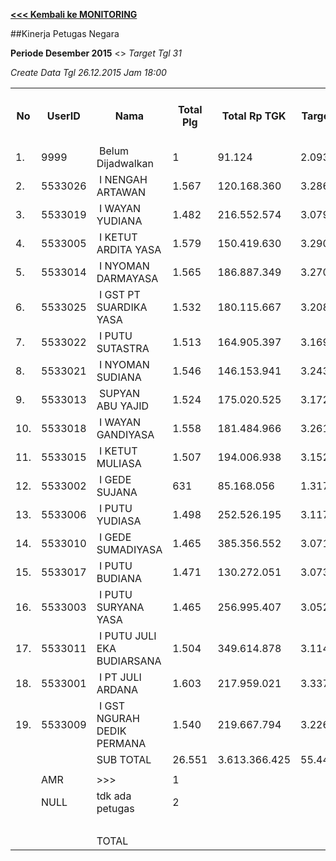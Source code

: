 **[<<< Kembali ke MONITORING](https://github.com/suriawan/Area-Bali-Utara/blob/master/TUSBUNG.md)**

##Kinerja Petugas Negara

**Periode Desember 2015** <> _Target Tgl 31_


_Create Data Tgl 26.12.2015 Jam 18:00_

<table><tbody><tr><th>No</th><th>UserID</th><th>Nama</th><th>Total Plg</th><th>Total Rp TGK</th><th>Target TGK</th><th>Realisasi Saldo TGK (Blm Lunas)</th><th>% Pencapaian Thd Target TGK</th><th>BOBOT SLA</th><th>PK 1 Bln - Blm Lunas</th><th>PK 2 Bln - Blm Lunas</th><th>PK 3 Bln - Blm Lunas</th><th>PK 4 Bln - Blm Lunas</th></tr><tr><td>1.</td><td>9999</td><td>&nbsp;Belum Dijadwalkan</td><td>1</td><td>91.124</td><td>2.093</td><td>0</td><td>200%</td><td>13,50%</td><td>0</td><td>0</td><td>0</td><td>0</td></tr><tr><td>2.</td><td>5533026</td><td>&nbsp;I NENGAH ARTAWAN</td><td>1.567</td><td>120.168.360</td><td>3.286.134</td><td>2.968.241</td><td>110%</td><td>13,50%</td><td>32</td><td>0</td><td>0</td><td>0</td></tr><tr><td>3.</td><td>5533019</td><td>&nbsp;I WAYAN YUDIANA</td><td>1.482</td><td>216.552.574</td><td>3.079.369</td><td>8.112.087</td><td>-63%</td><td>0,00%</td><td>52</td><td>0</td><td>0</td><td>0</td></tr><tr><td>4.</td><td>5533005</td><td>&nbsp;I KETUT ARDITA YASA</td><td>1.579</td><td>150.419.630</td><td>3.290.710</td><td>7.084.508</td><td>-15%</td><td>0,00%</td><td>91</td><td>0</td><td>0</td><td>0</td></tr><tr><td>5.</td><td>5533014</td><td>&nbsp;I NYOMAN DARMAYASA</td><td>1.565</td><td>186.887.349</td><td>3.270.807</td><td>8.174.940</td><td>-50%</td><td>0,00%</td><td>68</td><td>0</td><td>1</td><td>0</td></tr><tr><td>6.</td><td>5533025</td><td>&nbsp;I GST PT SUARDIKA YASA</td><td>1.532</td><td>180.115.667</td><td>3.208.584</td><td>7.866.977</td><td>-45%</td><td>0,00%</td><td>92</td><td>0</td><td>0</td><td>0</td></tr><tr><td>7.</td><td>5533022</td><td>&nbsp;I PUTU SUTASTRA</td><td>1.513</td><td>164.905.397</td><td>3.169.546</td><td>6.734.731</td><td>-12%</td><td>0,00%</td><td>65</td><td>0</td><td>0</td><td>0</td></tr><tr><td>8.</td><td>5533021</td><td>&nbsp;I NYOMAN SUDIANA</td><td>1.546</td><td>146.153.941</td><td>3.243.067</td><td>11.333.801</td><td>-149%</td><td>0,00%</td><td>91</td><td>0</td><td>0</td><td>0</td></tr><tr><td>9.</td><td>5533013</td><td>&nbsp;SUPYAN ABU YAJID</td><td>1.524</td><td>175.020.525</td><td>3.172.518</td><td>7.302.849</td><td>-30%</td><td>0,00%</td><td>102</td><td>1</td><td>0</td><td>0</td></tr><tr><td>10.</td><td>5533018</td><td>&nbsp;I WAYAN GANDIYASA</td><td>1.558</td><td>181.484.966</td><td>3.261.336</td><td>10.689.933</td><td>-128%</td><td>0,00%</td><td>108</td><td>0</td><td>0</td><td>0</td></tr><tr><td>11.</td><td>5533015</td><td>&nbsp;I KETUT MULIASA</td><td>1.507</td><td>194.006.938</td><td>3.152.882</td><td>13.190.605</td><td>-218%</td><td>0,00%</td><td>119</td><td>1</td><td>0</td><td>0</td></tr><tr><td>12.</td><td>5533002</td><td>&nbsp;I GEDE SUJANA</td><td>631</td><td>85.168.056</td><td>1.317.555</td><td>5.839.785</td><td>-243%</td><td>0,00%</td><td>55</td><td>0</td><td>0</td><td>0</td></tr><tr><td>13.</td><td>5533006</td><td>&nbsp;I PUTU YUDIASA</td><td>1.498</td><td>252.526.195</td><td>3.117.386</td><td>13.277.124</td><td>-226%</td><td>0,00%</td><td>104</td><td>0</td><td>0</td><td>0</td></tr><tr><td>14.</td><td>5533010</td><td>&nbsp;I GEDE SUMADIYASA</td><td>1.465</td><td>385.356.552</td><td>3.071.072</td><td>11.878.230</td><td>-187%</td><td>0,00%</td><td>87</td><td>0</td><td>0</td><td>0</td></tr><tr><td>15.</td><td>5533017</td><td>&nbsp;I PUTU BUDIANA</td><td>1.471</td><td>130.272.051</td><td>3.073.868</td><td>17.366.580</td><td>-365%</td><td>0,00%</td><td>64</td><td>0</td><td>0</td><td>0</td></tr><tr><td>16.</td><td>5533003</td><td>&nbsp;I PUTU SURYANA YASA</td><td>1.465</td><td>256.995.407</td><td>3.052.081</td><td>13.116.379</td><td>-230%</td><td>0,00%</td><td>127</td><td>0</td><td>1</td><td>0</td></tr><tr><td>17.</td><td>5533011</td><td>&nbsp;I PUTU JULI EKA BUDIARSANA</td><td>1.504</td><td>349.614.878</td><td>3.114.023</td><td>10.203.146</td><td>-128%</td><td>0,00%</td><td>84</td><td>2</td><td>0</td><td>0</td></tr><tr><td>18.</td><td>5533001</td><td>&nbsp;I PT JULI ARDANA</td><td>1.603</td><td>217.959.021</td><td>3.337.782</td><td>14.508.296</td><td>-235%</td><td>0,00%</td><td>119</td><td>0</td><td>0</td><td>0</td></tr><tr><td>19.</td><td>5533009</td><td>&nbsp;I GST NGURAH DEDIK PERMANA</td><td>1.540</td><td>219.667.794</td><td>3.226.646</td><td>18.633.537</td><td>-377%</td><td>0,00%</td><td>154</td><td>1</td><td>0</td><td>0</td></tr><tr><td> </td><td> </td><td>SUB TOTAL</td><td>26.551</td><td>3.613.366.425</td><td>55.447.459</td><td>188.281.749</td><td>-140%</td><td>0,00%</td><td>1614</td><td>0</td><td>0</td><td>0</td></tr><tr><td> </td><td> </td><td> </td><td> </td><td> </td><td> </td><td> </td><td> </td><td> </td><td> </td><td> </td><td> </td><td> </td></tr><tr><td> </td><td>AMR</td><td>&gt;&gt;&gt;</td><td>1</td><td> </td><td> </td><td>3.133.854</td><td> </td><td> </td><td>1</td><td>0</td><td>0</td><td>0</td></tr><tr><td> </td><td>NULL</td><td>tdk ada petugas</td><td>2</td><td> </td><td> </td><td>2.112.900</td><td> </td><td> </td><td>0</td><td>1</td><td>1</td><td>0</td></tr><tr><td> </td><td> </td><td> </td><td> </td><td> </td><td> </td><td> 5.246.754 </td><td> </td><td> </td><td> 1 </td><td> 1 </td><td> 1 </td><td> - </td></tr><tr><td> </td><td> </td><td>TOTAL</td><td> </td><td> </td><td> </td><td> 193.528.503 </td><td> </td><td> </td><td> 1.615 </td><td> 1 </td><td> 1 </td><td> - </td></tr></tbody></table>
